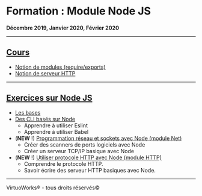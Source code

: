 # Formation : Module Node JS

__Décembre 2019, Janvier 2020, Février 2020__

---

## [Cours](./cours)

* [Notion de modules (require/exports)](./cours/modules)
* [Notion de serveur HTTP](./cours/http)

---

## [Exercices sur Node JS ](./exercices)

* [Les bases](./exercices/bases)
* [Des CLI basés sur Node](./exercices/outils)
    * Apprendre à utiliser Eslint
    * Apprendre à utiliser Babel
* (__NEW__ !) [Programmation réseau et sockets avec Node (module Net)](./exercices/sockets)
    * Créer des scanners de ports logiciels avec Node
    * Créer un serveur TCP/IP  basique avec Node
* (__NEW__ !) [Utiliser protocole HTTP avec Node (module HTTP)](./exercices/serveurs)
    * Comprendre le protocole HTTP.
    * Savoir écrire des serveur HTTP basiques avec Node.

---

VirtuoWorks® - tous droits réservés©